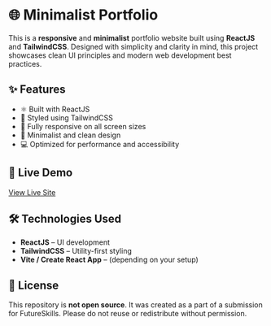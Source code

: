 # 🌐 Minimalist Portfolio

This is a **responsive** and **minimalist** portfolio website built using **ReactJS** and **TailwindCSS**. Designed with simplicity and clarity in mind, this project showcases clean UI principles and modern web development best practices.

## ✨ Features

- ⚛️ Built with ReactJS
- 💨 Styled using TailwindCSS
- 📱 Fully responsive on all screen sizes
- 🎨 Minimalist and clean design
- 💻 Optimized for performance and accessibility

## 🚀 Live Demo

[View Live Site](https://your-live-portfolio-url.com) <!-- Replace with your actual live link -->

## 🛠️ Technologies Used

- **ReactJS** – UI development
- **TailwindCSS** – Utility-first styling
- **Vite / Create React App** – (depending on your setup)

## 📄 License
This repository is **not open source**. It was created as a part of a submission for FutureSkills. Please do not reuse or redistribute without permission.
